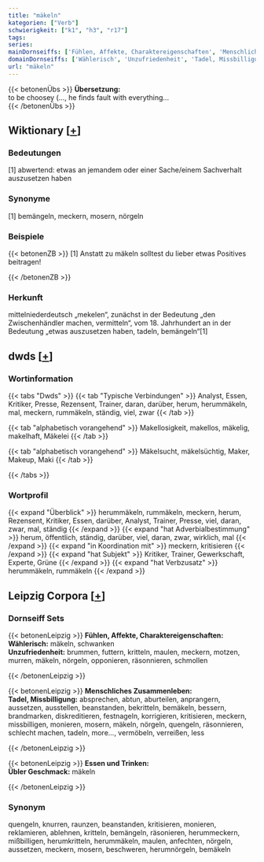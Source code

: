 ```yaml
---
title: "mäkeln"
kategorien: ["Verb"]
schwierigkeit: ["k1", "h3", "r17"]
tags:
series:
mainDornseiffs: ['Fühlen, Affekte, Charaktereigenschaften', 'Menschliches Zusammenleben', 'Essen und Trinken']
domainDornseiffs: ['Wählerisch', 'Unzufriedenheit', 'Tadel, Missbilligung', 'Übler Geschmack']
url: "mäkeln"
---
```


{{< betonenÜbs >}}
**Übersetzung:**  
to be choosey (..., he finds fault with everything...  
{{< /betonenÜbs >}}

## Wiktionary [[+](https://de.wiktionary.org/wiki/mäkeln)]

### Bedeutungen
[1] abwertend: etwas an jemandem oder einer Sache/einem Sachverhalt auszusetzen haben  

### Synonyme
[1] bemängeln, meckern, mosern, nörgeln  

### Beispiele
{{< betonenZB >}}
[1] Anstatt zu mäkeln solltest du lieber etwas Positives beitragen!  

{{< /betonenZB >}}
### Herkunft
mittelniederdeutsch „mekelen“, zunächst in der Bedeutung „den Zwischenhändler machen, vermitteln“, vom 18. Jahrhundert an in der Bedeutung „etwas auszusetzen haben, tadeln, bemängeln“[1]  



## dwds [[+](https://www.dwds.de/wb/mäkeln)]

### Wortinformation
{{< tabs "Dwds" >}}
{{< tab "Typische Verbindungen" >}}
Analyst, Essen, Kritiker, Presse, Rezensent, Trainer, daran, darüber, herum, herummäkeln, mal, meckern, rummäkeln, ständig, viel, zwar
{{< /tab >}}

{{< tab "alphabetisch vorangehend" >}}
Makellosigkeit, makellos, mäkelig, makelhaft, Mäkelei
{{< /tab >}}

{{< tab "alphabetisch vorangehend" >}}
Mäkelsucht, mäkelsüchtig, Maker, Makeup, Maki
{{< /tab >}}

{{< /tabs >}}

### Wortprofil
{{< expand "Überblick" >}} herummäkeln, rummäkeln, meckern, herum, Rezensent, Kritiker, Essen, darüber, Analyst, Trainer, Presse, viel, daran, zwar, mal, ständig {{< /expand >}}
{{< expand "hat Adverbialbestimmung" >}} herum, öffentlich, ständig, darüber, viel, daran, zwar, wirklich, mal {{< /expand >}}
{{< expand "in Koordination mit" >}} meckern, kritisieren {{< /expand >}}
{{< expand "hat Subjekt" >}} Kritiker, Trainer, Gewerkschaft, Experte, Grüne {{< /expand >}}
{{< expand "hat Verbzusatz" >}} herummäkeln, rummäkeln {{< /expand >}}

## Leipzig Corpora [[+](https://corpora.uni-leipzig.de/en/res?word=mäkeln&corpusId=deu_newscrawl-public_2018)]

### Dornseiff Sets
{{< betonenLeipzig >}}
**Fühlen, Affekte, Charaktereigenschaften:**  
**Wählerisch:** mäkeln, schwanken  
**Unzufriedenheit:** brummen, futtern, kritteln, maulen, meckern, motzen, murren, mäkeln, nörgeln, opponieren, räsonnieren, schmollen  

{{< /betonenLeipzig >}}


{{< betonenLeipzig >}}
**Menschliches Zusammenleben:**  
**Tadel, Missbilligung:** absprechen, abtun, aburteilen, anprangern, aussetzen, ausstellen, beanstanden, bekritteln, bemäkeln, bessern, brandmarken, diskreditieren, festnageln, korrigieren, kritisieren, meckern, missbilligen, monieren, mosern, mäkeln, nörgeln, quengeln, räsonnieren, schlecht machen, tadeln, more..., vermöbeln, verreißen, less  

{{< /betonenLeipzig >}}


{{< betonenLeipzig >}}
**Essen und Trinken:**  
**Übler Geschmack:** mäkeln  

{{< /betonenLeipzig >}}

### Synonym
quengeln, knurren, raunzen, beanstanden, kritisieren, monieren, reklamieren, ablehnen, kritteln, bemängeln, räsonieren, herummeckern, mißbilligen, herumkritteln, herummäkeln, maulen, anfechten, nörgeln, aussetzen, meckern, mosern, beschweren, herumnörgeln, bemäkeln


